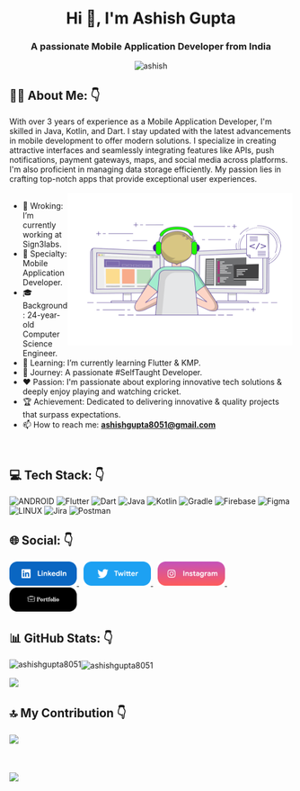 <h1 align="center">Hi 👋, I'm Ashish Gupta</h1>
<h3 align="center">A passionate Mobile Application Developer from India</h3>
<p align="center"> <img src="https://komarev.com/ghpvc/?username=ashishgupta" alt="ashish" /> </p>

## 🙋‍♂️ About Me: 👇
<div style="margin-right: 0px;">
    <em><strong></strong></em> With over 3 years of experience as a Mobile Application Developer, I'm skilled in Java, Kotlin, and Dart. I stay updated with the latest advancements in mobile development to offer modern solutions. I specialize in creating attractive interfaces and seamlessly integrating features like APIs, push notifications, payment gateways, maps, and social media across platforms. I'm also proficient in managing data storage efficiently. My passion lies in crafting top-notch apps that provide exceptional user experiences.
<br></br>
</div>

<img align="right" alt="Coding" width="400" height="270" src="https://raw.githubusercontent.com/devSouvik/devSouvik/master/gif3.gif">


- 🔭 Wroking:  I’m currently working at Sign3labs.
- 💼 Specialty: Mobile Application Developer.
- 🎓 Background: 24-year-old Computer Science Engineer.
- 🌱 Learning: I’m currently learning Flutter & KMP.
- 🚀 Journey: A passionate #SelfTaught Developer.
- ❤️ Passion: I'm passionate about exploring innovative tech solutions & deeply enjoy playing and watching cricket.
- 🏆 Achievement: Dedicated to delivering innovative & quality projects that surpass expectations.
- 📫 How to reach me: **ashishgupta8051@gmail.com** 


<br/>

## 💻 Tech Stack: 👇

![ANDROID](https://img.shields.io/badge/android-%2320232a.svg?style=for-the-badge&logo=android&logoColor=%a4c639)
![Flutter](https://img.shields.io/badge/Flutter-%2302569B.svg?style=for-the-badge&logo=Flutter&logoColor=white) 
![Dart](https://img.shields.io/badge/dart-%230175C2.svg?style=for-the-badge&logo=dart&logoColor=white)
![Java](https://img.shields.io/badge/java-%23ED8B00.svg?style=for-the-badge&logo=java&logoColor=white) 
![Kotlin](https://img.shields.io/badge/kotlin-%230095D5.svg?style=for-the-badge&logo=kotlin&logoColor=white)
![Gradle](https://img.shields.io/badge/Gradle-02303A.svg?style=for-the-badge&logo=Gradle&logoColor=white) 
![Firebase](https://img.shields.io/badge/firebase-%23039BE5.svg?style=for-the-badge&logo=firebase) 
![Figma](https://img.shields.io/badge/figma-%23F24E1E.svg?style=for-the-badge&logo=figma&logoColor=white)
![LINUX](https://img.shields.io/badge/Linux-FCC624?style=for-the-badge&logo=linux&logoColor=black) 
![Jira](https://img.shields.io/badge/jira-%230A0FFF.svg?style=for-the-badge&logo=jira&logoColor=white) 
![Postman](https://img.shields.io/badge/Postman-FF6C37?style=for-the-badge&logo=postman&logoColor=white)

## 🌐 Social: 👇

<p float="left">
  <a href="https://www.linkedin.com/in/ashish-gupta-0128401a0/" title="Redirect to LinkedIn">
    <img src="/assets/linkedin.png" width="120" alt="LinkedIn" />
  </a>
    &nbsp;
  <a href="https://twitter.com/ashish80511" title="Redirect to Twitter">
    <img src="/assets/twitter.png" width="120" alt="Twitter" />
  </a>
    &nbsp;
  <a href="https://www.instagram.com/ashishgupta8051/" title="Redirect to Instagram">
    <img src="/assets/instagram.png" width="120" alt="Instagram" />
  </a>
    &nbsp;
  <a href="https://ashishgupta8051.github.io/portfolio/" title="Redirect to Portfolio">
    <img src="/assets/portfolio.png" width="120" alt="Portfolio" />
  </a>
</p>

## 📊 GitHub Stats: 👇
<p><img align="left" src="https://github-readme-stats.vercel.app/api/top-langs?username=ashishgupta8051&show_icons=true&locale=en&layout=compact&theme=radical" alt="ashishgupta8051" /></p>
<p><img align="center" src="https://github-readme-stats.vercel.app/api?username=ashishgupta8051&show_icons=true&locale=en&theme=radical" alt="ashishgupta8051" /></p>

![](https://github-readme-streak-stats.herokuapp.com/?user=ashishgupta8051&theme=radical&hide_border=false) 


## 🔝 My Contribution 👇
![](https://github-contributor-stats.vercel.app/api?username=ashishgupta8051&limit=5&theme=radical&combine_all_yearly_contributions=true)

<br></br>
<img src="https://github.com/amajaying/amajaying/blob/main/Footer.jpg">
